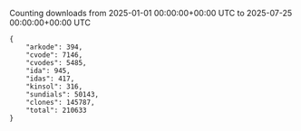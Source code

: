 
Counting downloads from 2025-01-01 00:00:00+00:00 UTC to 2025-07-25 00:00:00+00:00 UTC

```
{
    "arkode": 394,
    "cvode": 7146,
    "cvodes": 5485,
    "ida": 945,
    "idas": 417,
    "kinsol": 316,
    "sundials": 50143,
    "clones": 145787,
    "total": 210633
}
```
